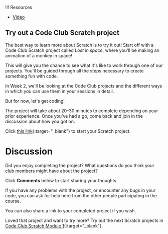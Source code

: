 !!! Resources

   + [Video](https://rpf-futurelearn.s3.eu-west-1.amazonaws.com/CC+vol+training+/step1_13+try+a+project.mp4)

## Try out a Code Club Scratch project

The best way to learn more about Scratch is to try it out! Start off with a Code Club Scratch project called _Lost in space_, where you'll be making an animation of a monkey in space!

This will give you the chance to see what it's like to work through one of our projects. You'll be guided through all the steps necessary to create something fun with code.

In Week 2, we'll be looking at the Code Club projects and the different ways in which you can use them in your sessions in detail.

But for now, let's get coding!

The project will take about 20–30 minutes to complete depending on your prior experience. Once you’ve had a go, come back and join in the discussion about how you got on.

Click [this link](https://projects.raspberrypi.org/en/projects/lost-in-space){:target="_blank"} to start your Scratch project.

# Discussion

Did you enjoy completing the project? What questions do you think your club members might have about the project?

Click **Comments** below to start sharing your thoughts.

If you have any problems with the project, or encounter any bugs in your code, you can ask for help here from the other people participating in the course.

You can also share a link to your completed project if you wish.

Loved that project and want to try more? Try out the next Scratch projects in [Code Club Scratch Module 1](https://projects.raspberrypi.org/en/codeclub/scratch-module-1){:target="_blank"}. 
